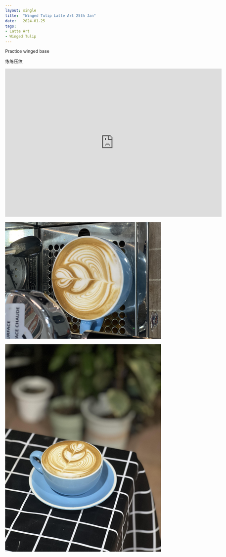 ```yaml
---
layout: single
title:  "Winged Tulip Latte Art 25th Jan"
date:   2024-01-25
tags:
- Latte Art
- Winged Tulip
---
```



Practice winged base

练练压纹



<div class="embed-container">
  <iframe
      src="https://www.youtube.com/embed/0xqc1DRtSX0"
      width="700"
      height="480"
      frameborder="0"
      allowfullscreen="true">
  </iframe>
</div>


![](/assets/img/2024/01/25/IMG_2646.jpg)

![](/assets/img/2024/01/25/IMG_2650.jpg)


